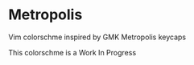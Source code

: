 # Metropolis

Vim colorschme inspired by GMK Metropolis keycaps

This colorschme is a Work In Progress
